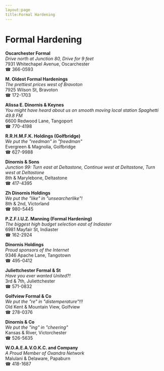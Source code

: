 ```yaml
---
layout:page
title:Formal Hardening
---
```

# Formal Hardening

**Oscarchester Formal**  
_Drive north at Junction 80, Drive for 9 feet_  
7931 Whitechapel Avenue, Oscarchester  
☎ 366-0593



**M. Oldest Formal Hardenings**  
_The prettiest prices west of Bravoton_  
7925 Wilson St, Bravoton  
☎ 172-1703



**Alissa E. Dinornis & Keynes**  
_You might have heard about us on smooth moving local station Spaghetti 49.8 FM_  
6600 Redwood Lane, Tangoport  
☎ 770-4198



**R.R.H.M.F.K. Holdings (Golfbridge)**  
_We put the "reedman" in "freedman"_  
Evergreen & Magnolia, Golfbridge  
☎ 627-9988



**Dinornis & Sons**  
_Junction 99: Turn east at Deltastone, Continue west at Deltastone, Turn west at Deltastone_  
8th & Marylebone, Deltastone  
☎ 417-4395



**Zh Dinornis Holdings**  
_We put the "like" in "unsearcherlike"!_  
8th & 2nd, Victorland  
☎ 980-5445



**P.Z.F.I.U.Z. Manning (Formal Hardening)**  
_The biggest high budget selection east of Indiaster_  
6981 Mayfair St, Indiaster  
☎ 162-2924



**Dinornis Holdings**  
_Proud sponsors of the Internet_  
9346 Apache Lane, Tangotown  
☎ 495-0412



**Juliettchester Formal & St**  
_Have you ever wanted United?!_  
3rd & 7th, Juliettchester  
☎ 571-0832



**Golfview Formal & Co**  
_We put the "re" in "distemperature"!!!_  
Old Kent & Mountain View, Golfview  
☎ 278-0376



**Dinornis & Co**  
_We put the "ing" in "cheering"_  
Kansas & River, Victorchester  
☎ 526-5635



**W.O.A.E.A.V.O.K.C. and Company**  
_A Proud Member of Oxandra Network_  
Malulani & Delaware, Papaburn  
☎ 418-1687



